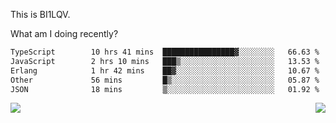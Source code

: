 This is BI1LQV.

What am I doing recently?

<!--START_SECTION:waka-->

```txt
TypeScript        10 hrs 41 mins  ████████████████▓░░░░░░░░   66.63 %
JavaScript        2 hrs 10 mins   ███▒░░░░░░░░░░░░░░░░░░░░░   13.53 %
Erlang            1 hr 42 mins    ██▓░░░░░░░░░░░░░░░░░░░░░░   10.67 %
Other             56 mins         █▒░░░░░░░░░░░░░░░░░░░░░░░   05.87 %
JSON              18 mins         ▒░░░░░░░░░░░░░░░░░░░░░░░░   01.92 %
```

<!--END_SECTION:waka-->
<img align="right" src="https://github-readme-stats.vercel.app/api?username=bi1lqv&show_icons=true&count_private=true">

<img src="https://metrics.lecoq.io/bi1lqv?template=classic&base.activity=0&base.community=0&base.repositories=0&base.metadata=0&isocalendar=1&base=header%2C%20activity%2C%20community%2C%20repositories%2C%20metadata&base.indepth=false&base.hireable=false&isocalendar=false&isocalendar.duration=full-year&config.timezone=Asia%2FShanghai">
